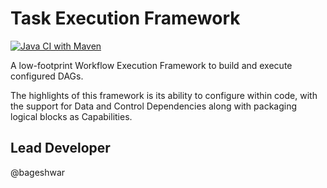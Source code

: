 # Task Execution Framework

[![Java CI with Maven](https://github.com/flipkart-incubator/tef/actions/workflows/maven.yml/badge.svg)](https://github.com/flipkart-incubator/tef/actions/workflows/maven.yml)

A low-footprint Workflow Execution Framework to build and execute configured DAGs. 

The highlights of this framework is its ability to configure within code, with the support for Data and Control Dependencies along with packaging logical blocks as Capabilities.

## Lead Developer
@bageshwar
